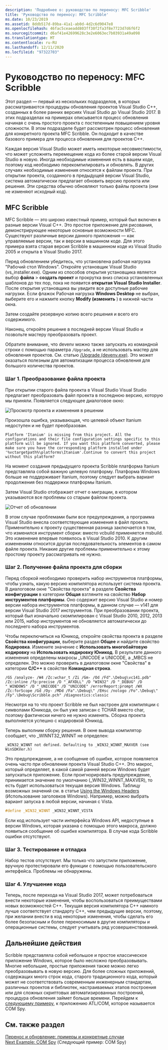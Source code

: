 ```yaml
---
description: 'Подробнее о: руководство по переносу: MFC Scribble'
title: 'Руководство по переносу: MFC Scribble'
ms.date: 10/23/2019
ms.assetid: 8ddb517d-89ba-41a1-ab0d-4d2c6d9047e8
ms.openlocfilehash: 46fac5ceaeadd803ff30f2fa3f8e7723d7d6f6f2
ms.sourcegitcommit: d6af41e42699628c3e2e6063ec7b03931a49a098
ms.translationtype: MT
ms.contentlocale: ru-RU
ms.lasthandoff: 12/11/2020
ms.locfileid: "97322703"
---
```

# <a name="porting-guide-mfc-scribble"></a>Руководство по переносу: MFC Scribble

Этот раздел — первый из нескольких подразделов, в которых рассматриваются процедуры обновления проектов Visual Studio C++, созданных в более ранних версиях Visual Studio до Visual Studio 2017. В этих подразделах на примерах описывается процесс обновления начиная с очень простого проекта с постепенным повышением уровня сложности. В этом подразделе будет рассмотрен процесс обновления для конкретного проекта MFC Scribble. Он подходит в качестве базового примера для процесса обновления для проектов C++.

Каждая версия Visual Studio может иметь некоторые несовместимости, что может усложнять перемещение кода из более старой версии Visual Studio в новую. Иногда необходимые изменения есть в вашем коде, поэтому код необходимо перекомпилировать и обновлять. В других случаях необходимые изменения относятся к файлам проекта. При открытии проекта, созданного в предыдущей версии Visual Studio, система автоматически предлагает обновить версию проекта или решения. Эти средства обычно обновляют только файлы проекта (они не изменяют исходный код).

## <a name="mfc-scribble"></a>MFC Scribble

MFC Scribble — это широко известный пример, который был включен в разные версии Visual C++. Это простое приложение для рисования, демонстрирующее некоторые основные возможности MFC. Существуют различные версии данного приложения — как управляемые версии, так и версии в машинном коде. Для этого примера взята старая версия Scribble в машинном коде из Visual Studio 2005 и открыта в Visual Studio 2017.

Перед обновлением убедитесь, что установлена рабочая нагрузка "Рабочий стол Windows". Откройте установщик Visual Studio (vs_installer.exe). Одним из способов открытия установщика является выбор **файла**  >  **создать проект** и прокрутка вниз списка установленных шаблонов до тех пор, пока не появится **открытая Visual Studio Installer**. После открытия установщика вы увидите все доступные рабочие нагрузки. Если флажок Рабочая нагрузка **Windows Desktop** не выбран, выберите его и нажмите кнопку **Modify (изменить** ) в нижней части окна.

Затем создайте резервную копию всего решения и всего его содержимого.

Наконец, откройте решение в последней версии Visual Studio и позвольте мастеру преобразовать проект.

Обратите внимание, что devenv можно также запускать из командной строки с помощью параметра `/Upgrade`, а не использовать мастер для обновления проектов. См. статью [/Upgrade (devenv.exe)](/visualstudio/ide/reference/upgrade-devenv-exe). Это может оказаться полезным для автоматизации процесса обновления для большого количества проектов.

### <a name="step-1-converting-the-project-file"></a>Шаг 1. Преобразование файла проекта

При открытии старого файла проекта в Visual Studio Visual Studio предлагает преобразовать файл проекта в последнюю версию, которую мы приняли. Появляется следующее диалоговое окно:

![Просмотр проекта и изменения в решении](../porting/media/scribbleprojectupgrade.PNG "Просмотр проекта и изменения в решении")

Произошла ошибка, указывающая, что целевой объект Itanium недоступен и не будет преобразован.

```Output
Platform 'Itanium' is missing from this project. All the configurations and their file configuration settings specific to this platform will be ignored. If you want this platform converted, please make sure you have the corresponding platform installed under '%vctargetpath%\platforms\Itanium'.Continue to convert this project without this platform?
```

На момент создания предыдущего проекта Scribble платформа Itanium представляла собой важную целевую платформу. Платформа Windows больше не поддерживает Itanium, поэтому следует выбрать вариант продолжения без поддержки платформы Itanium.

Затем Visual Studio отображает отчет о миграции, в котором указываются все проблемы со старым файлом проекта.

![Отчет об обновлении](../porting/media/scribblemigrationreport.PNG "Отчет об обновлении")

В этом случае проблемами были все предупреждения, а программа Visual Studio внесла соответствующие изменения в файл проекта. Применительно к проекту существенная разница заключается в том, что изменился инструмент сборки: вместо vcbuild применяется msbuild. Это изменение впервые появилось в Visual Studio 2010. К другим изменениям относится другая последовательность элементов в самом файле проекта. Никакие другие проблемы применительно к этому простому проекту рассматривать не нужно.

### <a name="step-2-getting-it-to-build"></a>Шаг 2. Получение файла проекта для сборки

Перед сборкой необходимо проверить набор инструментов платформы, чтобы узнать, какую версию компилятора использует система проекта. В диалоговом окне "Свойства проекта" в разделе **Свойства конфигурации** в категории **Общая** взгляните на свойство **Набор инструментов платформы**. Оно содержит версию Visual Studio и номер версии набора инструментов платформы, в данном случае — v141 для версии Visual Studio 2017 инструментов. При преобразовании проекта, который был изначально скомпилирован с Visual Studio 2010, 2012, 2013 или 2015, набор инструментов не обновляется автоматически до последнего набора инструментов.

Чтобы переключиться на Юникод, откройте свойства проекта в разделе **Свойства конфигурации**, выберите раздел **Общее** и найдите свойство **Кодировка**. Измените значение с **Использовать многобайтовую кодировку** на **Использовать кодировку Юникод**. В результате данного изменения определены макросы _UNICODE и UNICODE, а _MBCS не определен. Это можно проверить в диалоговом окне "Свойства" в категории **C/C++** в свойстве **Командная строка**.

```Output
/GS /analyze- /W4 /Zc:wchar_t /Zi /Gm- /Od /Fd".\Debug\vc141.pdb" /Zc:inline /fp:precise /D "_AFXDLL" /D "WIN32" /D "_DEBUG" /D "_WINDOWS" /D "_UNICODE" /D "UNICODE" /errorReport:prompt /WX /Zc:forScope /Gd /Oy- /MDd /Fa".\Debug\" /EHsc /nologo /Fo".\Debug\" /Fp".\Debug\Scribble.pch" /diagnostics:classic
```

Несмотря на то что проект Scribble не был настроен для компиляции с символами Юникода, он был уже записан с TCHAR вместо char, поэтому фактически ничего не нужно изменять. Сборка проекта выполняется успешно с кодировкой Юникод.

Теперь выполним сборку решения. В окне вывода компилятор сообщает, что _WINNT32_WINNT не определен:

```Output
_WIN32_WINNT not defined. Defaulting to _WIN32_WINNT_MAXVER (see WinSDKVer.h)
```

Это предупреждение, а не сообщение об ошибке, которое появляется очень часто при обновлении проекта Visual Studio C++. Это макрос, который определяет, в какой самой ранней версии Windows будет запускаться приложение. Если проигнорировать предупреждение, принимается значение по умолчанию (_WIN32_WINNT_MAXVER), то есть будет использоваться текущая версия Windows. Таблицу возможных значений см. в статье [Using the Windows Headers](/windows/win32/WinProg/using-the-windows-headers) (Использование заголовков Windows). Например, можно выбрать вариант запуска в любой версии, начиная с Vista.

```cpp
#define _WIN32_WINNT _WIN32_WINNT_VISTA
```

Если код использует части интерфейса Windows API, недоступные в версии Windows, которая указана с помощью этого макроса, должно появиться сообщение об ошибке компилятора. В случае кода Scribble ошибки отсутствуют.

### <a name="step-3-testing-and-debugging"></a>Шаг 3. Тестирование и отладка

Набор тестов отсутствует. Мы только что запустили приложение, вручную протестировали его функции с помощью пользовательского интерфейса. Проблемы не обнаружены.

### <a name="step-4-improve-the-code"></a>Шаг 4. Улучшение кода

Теперь, после перехода на Visual Studio 2017, может потребоваться внести некоторые изменения, чтобы воспользоваться преимуществами новых возможностей C++. Текущая версия компилятора C++ намного лучше соответствует стандарту C++, чем предыдущие версии, поэтому, при желании внести в код некоторые изменения, чтобы сделать его более безопасным и более переносимым в другие компиляторы и операционные системы, следует учитывать ряд усовершенствований.

## <a name="next-steps"></a>Дальнейшие действия

Scribble представляла собой небольшое и простое классическое приложение Windows, которое было несложно преобразовывать. Многие небольшие, простые приложения также можно легко преобразовывать в новую версию.  Для более сложных приложений, содержащих много строк кода, старого традиционного кода, который может не соответствовать современным инженерным стандартам, различных проектов и библиотек, настраиваемых этапов построения или для сложных скриптовых автоматизированных построений, процедура обновления займет больше времени. Перейдем к [следующему примеру](../porting/porting-guide-com-spy.md), к приложению ATL/COM, которое называется COM Spy.

## <a name="see-also"></a>См. также раздел

[Перенос и обновление: примеры и конкретные случаи](../porting/porting-and-upgrading-examples-and-case-studies.md)<br/>
[Next Example: COM Spy](../porting/porting-guide-com-spy.md) (Следующий пример: COM Spy)

